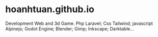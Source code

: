 # hoanhtuan.github.io
Development Web and 3d Game. Php Laravel; Css Tailwind; javascript Alpinejs; Godot Engine; Blender; Gimp; Inkscape; Darktable... 
